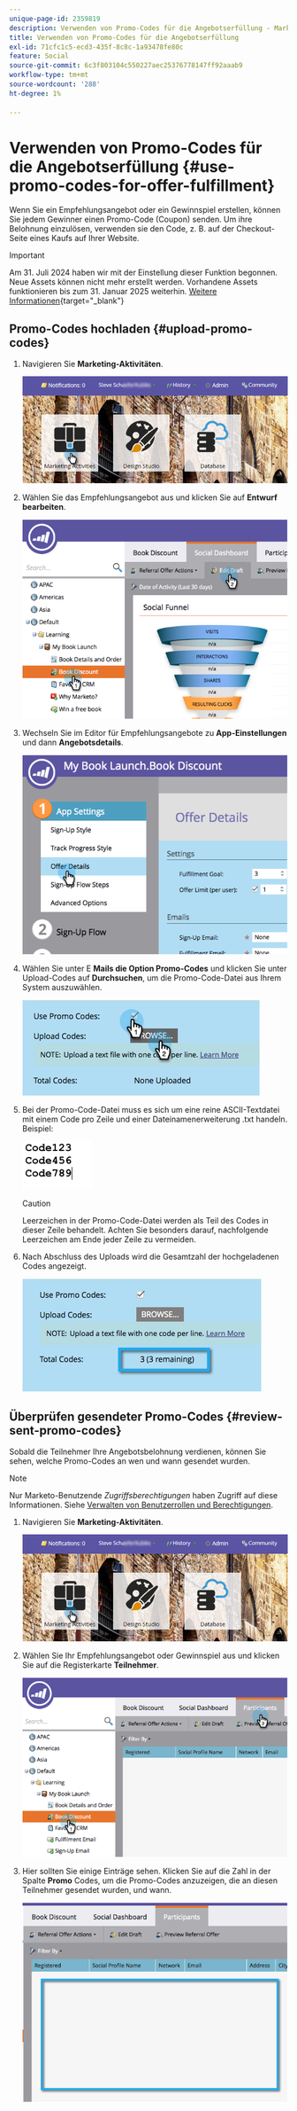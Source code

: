 ```yaml
---
unique-page-id: 2359819
description: Verwenden von Promo-Codes für die Angebotserfüllung - Marketo-Dokumente - Produktdokumentation
title: Verwenden von Promo-Codes für die Angebotserfüllung
exl-id: 71cfc1c5-ecd3-435f-8c8c-1a93478fe80c
feature: Social
source-git-commit: 6c3f803104c550227aec25376778147ff92aaab9
workflow-type: tm+mt
source-wordcount: '288'
ht-degree: 1%

---
```


# Verwenden von Promo-Codes für die Angebotserfüllung {#use-promo-codes-for-offer-fulfillment}

Wenn Sie ein Empfehlungsangebot oder ein Gewinnspiel erstellen, können Sie jedem Gewinner einen Promo-Code (Coupon) senden. Um ihre Belohnung einzulösen, verwenden sie den Code, z. B. auf der Checkout-Seite eines Kaufs auf Ihrer Website.

>[!IMPORTANT]
>
>Am 31. Juli 2024 haben wir mit der Einstellung dieser Funktion begonnen. Neue Assets können nicht mehr erstellt werden. Vorhandene Assets funktionieren bis zum 31. Januar 2025 weiterhin. [Weitere Informationen](https://nation.marketo.com/t5/employee-blogs/marketo-engage-social-features-deprecation/ba-p/351977){target="_blank"}

## Promo-Codes hochladen {#upload-promo-codes}

1. Navigieren Sie **Marketing-Aktivitäten**.

   ![](assets/login-marketing-activities-2.png)

1. Wählen Sie das Empfehlungsangebot aus und klicken Sie auf **Entwurf bearbeiten**.

   ![](assets/image2015-4-22-11-3a16-3a45.png)

1. Wechseln Sie im Editor für Empfehlungsangebote zu **App-Einstellungen** und dann **Angebotsdetails**.

   ![](assets/image2015-4-22-11-3a23-3a39.png)

1. Wählen Sie unter E **Mails die Option Promo-Codes** und klicken Sie unter Upload-Codes auf **Durchsuchen**, um die Promo-Code-Datei aus Ihrem System auszuwählen.

   ![](assets/image2015-4-22-12-3a52-3a43.png)

1. Bei der Promo-Code-Datei muss es sich um eine reine ASCII-Textdatei mit einem Code pro Zeile und einer Dateinamenerweiterung .txt handeln. Beispiel:

   ![](assets/image2015-4-22-13-3a2-3a23.png)

   >[!CAUTION]
   >
   >Leerzeichen in der Promo-Code-Datei werden als Teil des Codes in dieser Zeile behandelt. Achten Sie besonders darauf, nachfolgende Leerzeichen am Ende jeder Zeile zu vermeiden.

1. Nach Abschluss des Uploads wird die Gesamtzahl der hochgeladenen Codes angezeigt.

   ![](assets/image2015-4-22-13-3a8-3a31.png)

## Überprüfen gesendeter Promo-Codes {#review-sent-promo-codes}

Sobald die Teilnehmer Ihre Angebotsbelohnung verdienen, können Sie sehen, welche Promo-Codes an wen und wann gesendet wurden.

>[!NOTE]
>
>Nur Marketo-Benutzende _Zugriffsberechtigungen_ haben Zugriff auf diese Informationen. Siehe [Verwalten von Benutzerrollen und Berechtigungen](/help/marketo/product-docs/administration/users-and-roles/managing-user-roles-and-permissions.md).

1. Navigieren Sie **Marketing-Aktivitäten**.

   ![](assets/login-marketing-activities-2.png)

1. Wählen Sie Ihr Empfehlungsangebot oder Gewinnspiel aus und klicken Sie auf die Registerkarte **Teilnehmer**.

   ![](assets/image2015-4-22-11-3a36-3a22.png)

1. Hier sollten Sie einige Einträge sehen. Klicken Sie auf die Zahl in der Spalte **Promo** Codes, um die Promo-Codes anzuzeigen, die an diesen Teilnehmer gesendet wurden, und wann.

   ![](assets/image2015-4-22-11-3a36-3a43.png)
